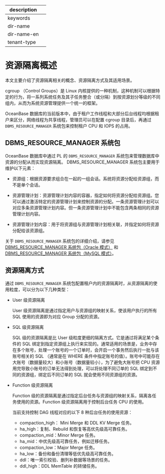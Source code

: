 |description||
|---|---|
|keywords||
|dir-name||
|dir-name-en||
|tenant-type||

# 资源隔离概述

本文主要介绍了资源隔离相关的概念、资源隔离方式及其适用场景。

cgroup （Control Groups）是 Linux 内核提供的一种机制，这种机制可以根据特定的行为，将一系列系统任务及其子任务整合（或分隔）到按资源划分等级的不同组内，从而为系统资源管理提供一个统一的框架。

OceanBase 数据库的当前版本中，由于租户工作线程和大部分后台线程均根据租户来区分，网络线程为共享线程，管理员可以在配置 cgroup 目录后，再通过 `DBMS_RESOURCE_MANAGER` 系统包来控制租户 CPU 和 IOPS 的占用。

## DBMS_RESOURCE_MANAGER 系统包

OceanBase 数据库中通过 PL 的 `DBMS_RESOURCE_MANAGER` 系统包来管理数据库中资源的分配从而实现资源隔离。 DBMS_RESOURCE_MANAGER 系统包主要用于维护以下元素：

* 资源组：根据资源要求组合在一起的一组会话。系统将资源分配给资源组，而不是单个会话。

* 资源管理计划：资源管理计划内容的容器，指定如何将资源分配给资源组。您可以通过激活特定的资源管理计划来控制资源的分配。一条资源管理计划可以对应多条资源管理计划内容。但一条资源管理计划中不能包含两条相同的资源管理计划内容。

* 资源管理计划内容：用于将资源组与资源管理计划相关联，并指定如何将资源分配给该资源组。

关于 `DBMS_RESOURCE_MANAGER` 系统包的详细介绍，请参见 [DBMS_RESOURCE_MANAGER 系统包（Oracle 模式）](../../../../700.reference/500.sql-reference/300.pl-reference/300.pl-oracle/1400.pl-system-package-oracle/13300.dbms-resource-manager-oracle/100.dbms-resource-manager-overview-oracle.md)
 和 [DBMS_RESOURCE_MANAGER 系统包（MySQL 模式）](../../../../700.reference/500.sql-reference/300.pl-reference/200.pl-mysql/1000.pl-system-package-mysql/13300.dbms-resource-manager-mysql/100.dbms-resource-manager-overview-mysql.md)。

## 资源隔离方式

通过 `DBMS_RESOURCE_MANAGER` 系统包配置租户内的资源隔离时，从资源隔离的使用粒度，可以分为以下几种类型：

* User 级资源隔离

  User 级资源隔离是通过指定用户与资源组的映射关系，使该用户执行的所有 SQL 使用的资源即为对应 Group 分配的资源。

* SQL 级资源隔离

  SQL 级的资源隔离是比 User 级粒度更细的隔离方式。它是通过将满足某个条件的 SQL 绑定到指定资源组上执行来实现的。通常适用的场景是，业务中存在多个账号，处理一个账号的一个订单时，会开启一个事务然后执行一批与该账号相关的 SQL （通常是在 WHERE 条件中指定账号的值）。账号中可能存在大账号（数据量较大）和小账号（数据量较小），为了避免大账号把 CPU 资源用完导致小账号的订单无法得到处理，可以将处理不同订单的 SQL 绑定到不同的资源组，绑定后不同订单的 SQL 就会使用不同资源组的资源。

* Function 级资源隔离

  Function 级的资源隔离是通过指定后台任务与资源组的映射关系，隔离各任务使用的资源。Function 级资源隔离用于控制后台任务 CPU 的使用。
  
  当前支持控制 DAG 线程对应的以下 8 种后台任务的使用资源：

  * compaction_high： Mini Merge 和 DDL KV Merge 任务。
  * ha_high：复制、Rebuild 和恢复等高优先级高可靠任务。
  * compaction_mid：Minor Merge 任务。
  * ha_mid：中优先级高可靠任务，例如迁移任务。
  * compaction_low：Major Merge 任务。
  * ha_low：备份和备份清理等低优先级高可靠任务。
  * ddl：唯一索引校验、删列补数据等场景的任务。
  * ddl_high：DDL MemTable 的转储任务。

